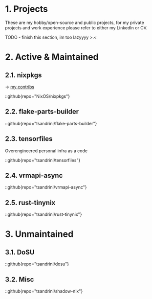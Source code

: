# 1. Projects

These are my hobby/open-source and public projects, for my private projects and
work experience please refer to either my LinkedIn or CV.

TODO - finish this section, im too lazyyyy >.<

# 2. Active & Maintained

## 2.1. nixpkgs

-> [my contribs](https://github.com/NixOS/nixpkgs/issues?q=sort%3Aupdated-desc+author%3Atsandrini+)

::github{repo="NixOS/nixpkgs"}

## 2.2. flake-parts-builder

::github{repo="tsandrini/flake-parts-builder"}

## 2.3. tensorfiles

Overengineered personal infra as a code

::github{repo="tsandrini/tensorfiles"}

## 2.4. vrmapi-async

::github{repo="tsandrini/vrmapi-async"}

## 2.5. rust-tinynix

::github{repo="tsandrini/rust-tinynix"}

# 3. Unmaintained

## 3.1. DoSU

::github{repo="tsandrini/dosu"}

## 3.2. Misc

::github{repo="tsandrini/shadow-nix"}
